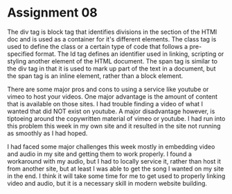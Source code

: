 # Assignment 08
The div tag is block tag that identifies divisions in the section
of the HTMl doc and is used as a
container for it's different elements. The class tag is used to define the class
or a certain type of code that follows a pre-specified format.
The Id tag defines an identifier used in linking, scripting or styling
another element of the HTML document. The span tag is similar to the div tag
in that it is used to mark up part of the text in a document, but the span tag
is an inline element, rather than a block element.

There are some major pros and cons to using a service like youtube or vimeo to
host your videos. One major advantage is the amount of content that is available
on those sites. I had trouble finding a video of what I wanted that did NOT exist
on youtube. A major disadvantage however, is tiptoeing around the copywritten
material of vimeo or youtube. I had run into this problem this week in my own
site and it resulted in the site not running as smoothly as I had hoped.

I had faced some major challenges this week mostly in embedding video and audio in my site
and getting them to work properly. I found a workaround with my audio, but I had to
locally service it, rather than host it from another site, but at least I was
able to get the song I wanted on my site in the end. I think it will take some
time for me to get used to properly linking video and audio, but it is a
necessary skill in modern website building.
